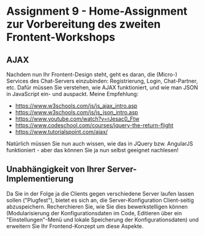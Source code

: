# Assignment 9 - Home-Assignment zur Vorbereitung des zweiten Frontent-Workshops 

## AJAX

Nachdem nun Ihr Frontent-Design steht, geht es daran, die (Micro-) Services des Chat-Servers einzubinden: Registrierung, Login, Chat-Partner, etc. Dafür müssen Sie verstehen, wie AJAX funktioniert, und wie man JSON in JavaScript ein- und auspackt. Meine Empfehlung: 

 - https://www.w3schools.com/js/js_ajax_intro.asp
 - https://www.w3schools.com/js/js_json_intro.asp
 - https://www.youtube.com/watch?v=rJesac0_Ftw
 - https://www.codeschool.com/courses/jquery-the-return-flight
 - https://www.tutorialspoint.com/ajax/
 
Natürlich müssen Sie nun auch wissen, wie das in JQuery bzw. AngularJS funktioniert - aber das können Sie ja nun selbst geeignet nachlesen!

## Unabhängigkeit von Ihrer Server-Implementierung

Da Sie in der Folge ja die Clients gegen verschiedene Server laufen lassen sollen ("Plugfest"), bietet es sich an, die Server-Konfiguration Client-seitig abzuspeichern. Recherchieren Sie, wie Sie dies bewerkstelligen können (Modularisierung der Konfigurationsdaten im Code, Editieren über ein "Einstellungen"-Menü und lokale Speicherung der Konfigurationsdaten) und erweitern Sie Ihr Frontend-Konzept um diese Aspekte. 
